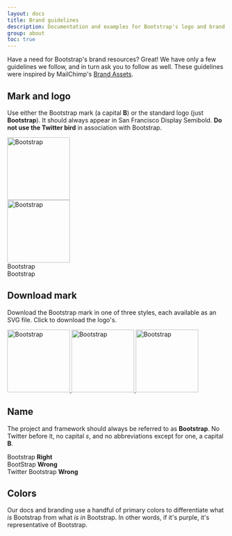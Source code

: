 ```yaml
---
layout: docs
title: Brand guidelines
description: Documentation and examples for Bootstrap's logo and brand usage guidelines.
group: about
toc: true
---
```


Have a need for Bootstrap's brand resources? Great! We have only a few guidelines we follow, and in turn ask you to follow as well. These guidelines were inspired by MailChimp's [Brand Assets](https://mailchimp.com/about/brand-assets/).

## Mark and logo

Use either the Bootstrap mark (a capital **B**) or the standard logo (just **Bootstrap**). It should always appear in San Francisco Display Semibold. **Do not use the Twitter bird** in association with Bootstrap.

<div class="bd-brand-logos d-sm-flex text-center bg-light rounded overflow-hidden w-100 mb-3">
  <div class="bd-brand-item">
    <img class="svg" src="/docs/{{< param docs_version >}}/assets/brand/bootstrap-solid.svg" alt="Bootstrap" width="144" height="144">
  </div>
  <div class="bd-brand-item inverse">
    <img class="svg" src="/docs/{{< param docs_version >}}/assets/brand/bootstrap-outline.svg" alt="Bootstrap" width="144" height="144">
  </div>
</div>
<div class="bd-brand-logos d-sm-flex text-center bg-light rounded overflow-hidden w-100 mb-3">
  <div class="bd-brand-item">
    <span class="h1">Bootstrap</span>
  </div>
  <div class="bd-brand-item inverse">
    <span class="h1">Bootstrap</span>
  </div>
</div>

## Download mark

Download the Bootstrap mark in one of three styles, each available as an SVG file. Click to download the logo's.

<div class="bd-brand-logos d-sm-flex text-center bg-light rounded overflow-hidden w-100 mb-3">
  <a href="/docs/{{< param docs_version >}}/assets/brand/bootstrap-solid.svg" download class="bd-brand-item">
    <img class="svg" src="/docs/{{< param docs_version >}}/assets/brand/bootstrap-solid.svg" alt="Bootstrap" width="144" height="144">
  </a>
  <a href="/docs/{{< param docs_version >}}/assets/brand/bootstrap-outline.svg" download class="bd-brand-item inverse">
    <img class="svg" src="/docs/{{< param docs_version >}}/assets/brand/bootstrap-outline.svg" alt="Bootstrap" width="144" height="144">
  </a>
  <a href="/docs/{{< param docs_version >}}/assets/brand/bootstrap-punchout.svg" download class="bd-brand-item inverse">
    <img class="svg" src="/docs/{{< param docs_version >}}/assets/brand/bootstrap-punchout.svg" alt="Bootstrap" width="144" height="144">
  </a>
</div>

## Name

The project and framework should always be referred to as **Bootstrap**. No Twitter before it, no capital _s_, and no abbreviations except for one, a capital **B**.

<div class="bd-brand-logos d-sm-flex text-center bg-light rounded overflow-hidden w-100 mb-3">
  <div class="bd-brand-item">
    <span class="h3">Bootstrap</span>
    <strong class="text-success">Right</strong>
  </div>
  <div class="bd-brand-item">
    <span class="h3 text-muted">BootStrap</span>
    <strong class="text-warning">Wrong</strong>
  </div>
  <div class="bd-brand-item">
    <span class="h3 text-muted">Twitter Bootstrap</span>
    <strong class="text-warning">Wrong</strong>
  </div>
</div>

## Colors

Our docs and branding use a handful of primary colors to differentiate what *is* Bootstrap from what *is in* Bootstrap. In other words, if it's purple, it's representative of Bootstrap.

<div class="color-swatches">
  <div class="color-swatch bd-purple"></div>
  <div class="color-swatch bd-purple-light"></div>
  <div class="color-swatch bd-purple-lighter"></div>
  <div class="color-swatch bd-gray"></div>
</div>
